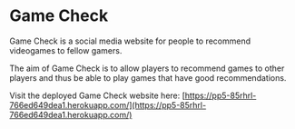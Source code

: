 # Game Check

Game Check is a social media website for people to recommend videogames to fellow gamers.

The aim of Game Check is to allow players to recommend games to other players and thus be able to play games that have good recommendations.

Visit the deployed Game Check website here: [https://pp5-85rhrl-766ed649dea1.herokuapp.com/](https://pp5-85rhrl-766ed649dea1.herokuapp.com/)